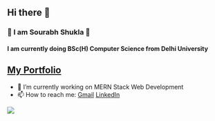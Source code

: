 ## Hi there 👋

### 🖖 I am **Sourabh Shukla** 🖖<br>
#### I am currently doing **BSc(H) Computer Science** from Delhi University <br>

## [My Portfolio](https://anonymous372.github.io/port-folio/)
- 🔭 I’m currently working on MERN Stack Web Development
- 📫 How to reach me: [Gmail](mailto:intern.sourabh@gmail.com)  [LinkedIn](https://www.linkedin.com/in/sourabh-shukla-178b2121b/)

![](https://c.tenor.com/GfSX-u7VGM4AAAAC/coding.gif)
